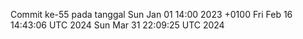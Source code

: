 Commit ke-55 pada tanggal Sun Jan 01 14:00 2023 +0100
Fri Feb 16 14:43:06 UTC 2024
Sun Mar 31 22:09:25 UTC 2024
